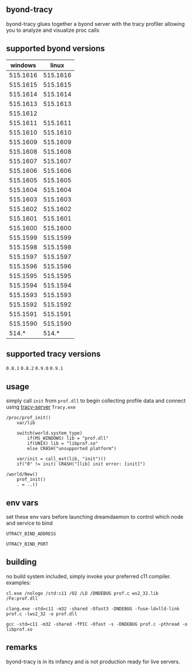 ## byond-tracy
byond-tracy glues together a byond server with the tracy profiler allowing you to analyze and visualize proc calls

## supported byond versions
| windows  | linux    |
| -------- | -------- |
| 515.1616 | 515.1616 |
| 515.1615 | 515.1615 |
| 515.1614 | 515.1614 |
| 515.1613 | 515.1613 |
| 515.1612 |          |
| 515.1611 | 515.1611 |
| 515.1610 | 515.1610 |
| 515.1609 | 515.1609 |
| 515.1608 | 515.1608 |
| 515.1607 | 515.1607 |
| 515.1606 | 515.1606 |
| 515.1605 | 515.1605 |
| 515.1604 | 515.1604 |
| 515.1603 | 515.1603 |
| 515.1602 | 515.1602 |
| 515.1601 | 515.1601 |
| 515.1600 | 515.1600 |
| 515.1599 | 515.1599 |
| 515.1598 | 515.1598 |
| 515.1597 | 515.1597 |
| 515.1596 | 515.1596 |
| 515.1595 | 515.1595 |
| 515.1594 | 515.1594 |
| 515.1593 | 515.1593 |
| 515.1592 | 515.1592 |
| 515.1591 | 515.1591 |
| 515.1590 | 515.1590 |
| 514.*    | 514.*    |

## supported tracy versions
`0.8.1` `0.8.2` `0.9.0` `0.9.1`

## usage
simply call `init` from `prof.dll` to begin collecting profile data and connect using [tracy-server](https://github.com/wolfpld/tracy/releases) `Tracy.exe`
```dm
/proc/prof_init()
	var/lib

	switch(world.system_type)
		if(MS_WINDOWS) lib = "prof.dll"
		if(UNIX) lib = "libprof.so"
		else CRASH("unsupported platform")

	var/init = call_ext(lib, "init")()
	if("0" != init) CRASH("[lib] init error: [init]")

/world/New()
	prof_init()
	. = ..()
```

## env vars
set these env vars before launching dreamdaemon to control which node and service to bind
```console
UTRACY_BIND_ADDRESS
```

```console
UTRACY_BIND_PORT
```

## building
no build system included, simply invoke your preferred c11 compiler.
examples:
```console
cl.exe /nologo /std:c11 /O2 /LD /DNDEBUG prof.c ws2_32.lib /Fe:prof.dll
```

```console
clang.exe -std=c11 -m32 -shared -Ofast3 -DNDEBUG -fuse-ld=lld-link prof.c -lws2_32 -o prof.dll
```

```console
gcc -std=c11 -m32 -shared -fPIC -Ofast -s -DNDEBUG prof.c -pthread -o libprof.so
```

## remarks
byond-tracy is in its infancy and is not production ready for live servers.
